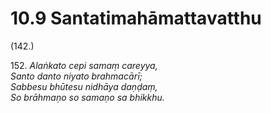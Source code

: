 # 10.9 Santatimahāmattavatthu

(142.)

152\. _Alaṅkato cepi samaṃ careyya,_  
_Santo danto niyato brahmacārī;_  
_Sabbesu bhūtesu nidhāya daṇḍaṃ,_  
_So brāhmaṇo so samaṇo sa bhikkhu._
